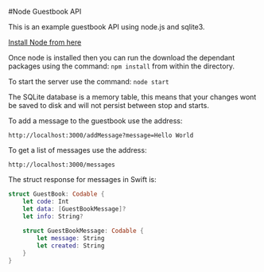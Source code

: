 #Node Guestbook API



This is an example guestbook API using node.js and sqlite3.

[Install Node from here](https://nodejs.org/en/)

Once node is installed then you can run the download the dependant packages using the command: `npm install` from within the directory.

To start the server use the command: `node start`

The SQLite database is a memory table, this means that your changes wont be saved to disk and will not persist between stop and starts.

To add a message to the guestbook use the address:

```
http://localhost:3000/addMessage?message=Hello World
```

 To get a list of messages use the address:

```
http://localhost:3000/messages
```

The struct response for messages in Swift is:

```swift
struct GuestBook: Codable {
    let code: Int
    let data: [GuestBookMessage]?
    let info: String?
    
    struct GuestBookMessage: Codable {
        let message: String
        let created: String
    }
}
```


